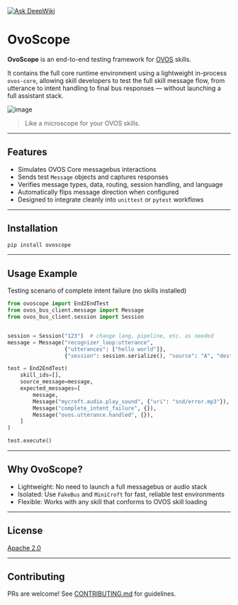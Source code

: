 [![Ask DeepWiki](https://deepwiki.com/badge.svg)](https://deepwiki.com/TigreGotico/ovoscope)

# OvoScope

**OvoScope** is an end-to-end testing framework for [OVOS](https://openvoiceos.org) skills. 

It contains the full core runtime environment using a lightweight in-process `ovos-core`, allowing skill developers to test the full skill message flow, from utterance to intent handling to final bus responses — without launching a full assistant stack.

![image](https://github.com/user-attachments/assets/10a10ff5-64b7-42fd-86bd-cb6a5db769dd)

> Like a microscope for your OVOS skills.

---

## Features

- Simulates OVOS Core messagebus interactions
- Sends test `Message` objects and captures responses
- Verifies message types, data, routing, session handling, and language
- Automatically flips message direction when configured
- Designed to integrate cleanly into `unittest` or `pytest` workflows

---

## Installation

```bash
pip install ovoscope
````

---

## Usage Example

Testing scenario of complete intent failure (no skills installed)

```python
from ovoscope import End2EndTest
from ovos_bus_client.message import Message
from ovos_bus_client.session import Session


session = Session("123")  # change lang, pipeline, etc. as needed
message = Message("recognizer_loop:utterance",
                  {"utterances": ["hello world"]},
                  {"session": session.serialize(), "source": "A", "destination": "B"})

test = End2EndTest(
    skill_ids=[],
    source_message=message,
    expected_messages=[
        message,
        Message("mycroft.audio.play_sound", {"uri": "snd/error.mp3"}),
        Message("complete_intent_failure", {}),
        Message("ovos.utterance.handled", {}),
    ]
)

test.execute()
```

---

## Why OvoScope?

* Lightweight: No need to launch a full messagebus or audio stack
* Isolated: Use `FakeBus` and `MiniCroft` for fast, reliable test environments
* Flexible: Works with any skill that conforms to OVOS skill loading

---

## License

[Apache 2.0](LICENSE)

---

## Contributing

PRs are welcome! See [CONTRIBUTING.md](CONTRIBUTING.md) for guidelines.
